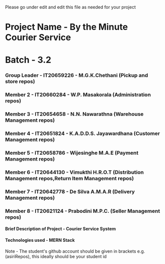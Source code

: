 Please go under edit and edit this file as needed for your project

# Project Name - **By the Minute Courier Service**
# Batch - 3.2
### Group Leader - IT20659226 - M.G.K.Chethani (Pickup and store repos)
### Member 2 - IT20660284 - W.P. Masakorala (Administration repos)
### Member 3 - IT20654658 - N.N. Nawarathna (Warehouse Management repos)
### Member 4 - IT20651824 - K.A.D.D.S. Jayawardhana (Customer Management repos)
### Member 5 - IT20658786 - Wijesinghe M.A.E (Payment Management repos)
### Member 6 - IT20644130 - Vimukthi H.R.O.T (Distribution Management repos,Return Item Management repos)
### Member 7 - IT20642778 - De Silva A.M.A.R (Delivery Management repos)
### Member 8 - IT20621124 - Prabodini M.P.C. (Seller Management repos)

#### Brief Description of Project - Courier Service System 
#### Technologies used - MERN Stack

Note - The student's github account should be given in brackets e.g. (asiriRepos), this ideally should be your student id 

